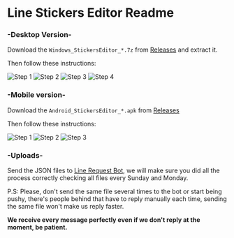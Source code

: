 # Line Stickers Editor Readme

### -Desktop Version-

Download the `Windows_StickersEditor_*.7z` from [Releases](https://git.io/vxJWd) and extract it.

Then follow these instructions:

![Step 1](http://telegra.ph/file/0b3240a5e854a8c3dac8b.png)
![Step 2](http://telegra.ph/file/09e2c0c9a7aa1763a9b11.png)
![Step 3](http://telegra.ph/file/7b9b669f592dbaa632d04.png)
![Step 4](http://telegra.ph/file/1717a034f44eafc161b00.png)

### -Mobile version-

Download the `Android_StickersEditor_*.apk` from [Releases](https://git.io/vxJWd)

Then follow these instructions:

![Step 1](http://telegra.ph/file/33d6492af5b766ce5cdd1.png)
![Step 2](http://telegra.ph/file/69f05bcb644c7ca6f7458.png)
![Step 3](http://telegra.ph/file/58bce24bbaa284884fdf1.png)


### -Uploads-

Send the JSON files to [Line Request Bot](t.me/linerequestsbot), we will make sure you did all the process correctly checking all files every Sunday and Monday. 

P.S: Please, don't send the same file several times to the bot or start being pushy, there's people behind that have to reply manually each time, sending the same file won't make us reply faster.

**We receive every message perfectly even if we don't reply at the moment, be patient.**